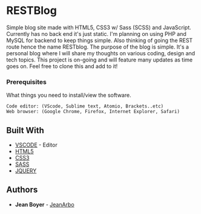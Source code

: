 # RESTBlog
Simple blog site made with HTML5, CSS3 w/ Sass (SCSS) and JavaScript. Currently has no back end it's just static. I'm planning on using PHP and MySQL for backend to keep things simple. Also thinking of going the REST route hence the name RESTblog. The purpose of the blog is simple. It's a personal blog where I will share my thoughts on various coding, design and tech topics. This project is on-going and will feature many updates as time goes on. Feel free to clone this and add to it!

### Prerequisites

What things you need to install/view the software.

```
Code editor: (VScode, Sublime text, Atomio, Brackets..etc)
Web browser: (Google Chrome, Firefox, Internet Explorer, Safari)
```

## Built With
* [VSCODE](https://code.visualstudio.com/) - Editor
* [HTML5](https://www.w3schools.com/html/html5_intro.asp)
* [CSS3](https://www.w3schools.com/css/)
* [SASS](https://sass-lang.com/)
* [JQUERY](https://jquery.com/)


## Authors

* **Jean Boyer** - [JeanArbo](http://jeanarbo.com/)
